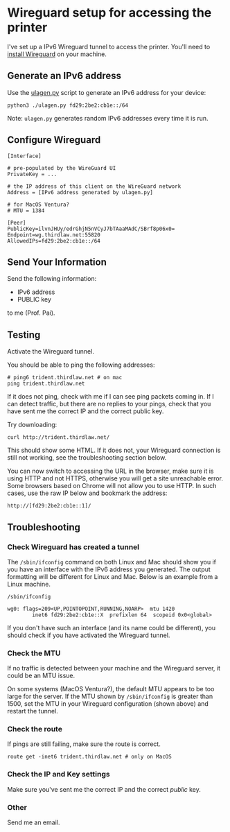 # Wireguard setup for accessing the printer

I've set up a IPv6 Wireguard tunnel to access the printer. You'll need to
[install Wireguard](https://www.wireguard.com/install/) on your machine.

## Generate an IPv6 address

Use the [ulagen.py](../scripts/ulagen.py) script to generate an IPv6
address for your device:

```
python3 ./ulagen.py fd29:2be2:cb1e::/64
```

Note: `ulagen.py` generates random IPv6 addresses every time it is run.

## Configure Wireguard

```
[Interface]

# pre-populated by the WireGuard UI
PrivateKey = ...

# the IP address of this client on the WireGuard network
Address = [IPv6 address generated by ulagen.py]

# for MacOS Ventura?
# MTU = 1384

[Peer]
PublicKey=ilvnJHUy/edrGhjN5nVCyJ7bTAaaMAdC/SBrf8p06x0=
Endpoint=wg.thirdlaw.net:55820
AllowedIPs=fd29:2be2:cb1e::/64
```

## Send Your Information

Send the following information:

  - IPv6 address
  - PUBLIC key

to me (Prof. Pai).

## Testing

Activate the Wireguard tunnel.

You should be able to ping the following addresses:

```
# ping6 trident.thirdlaw.net # on mac
ping trident.thirdlaw.net
```
If it does not ping, check with me if I can see ping packets coming in. If I can detect traffic, but there are no replies to your pings, check that you have sent me the correct IP and the correct public key.

Try downloading:

```
curl http://trident.thirdlaw.net/
```

This should show some HTML. If it does not, your Wireguard connection
is still not working, see the troubleshooting section below.

You can now switch to accessing the URL in the browser, make sure it
is using HTTP and not HTTPS, otherwise you will get a site unreachable
error. Some browsers based on Chrome will not allow you to use
HTTP. In such cases, use the raw IP below and bookmark the address:

```
http://[fd29:2be2:cb1e::1]/
```

## Troubleshooting

### Check Wireguard has created a tunnel

The `/sbin/ifconfig` command on both Linux and Mac should show you if you have an interface with the IPv6 address you generated. The output formatting will be different for Linux and Mac. Below is an example from a Linux machine.

```
/sbin/ifconfig

wg0: flags=209<UP,POINTOPOINT,RUNNING,NOARP>  mtu 1420
        inet6 fd29:2be2:cb1e::X  prefixlen 64  scopeid 0x0<global>

```

If you don't have such an interface (and its name could be different), you should check if you have activated the Wireguard tunnel.


### Check the MTU

If no traffic is detected between your machine and the Wireguard
server, it could be an MTU issue.

On some systems (MacOS Ventura?), the default MTU appears to be too
large for the server. If the MTU shown by `/sbin/ifconfig` is greater
than 1500, set the MTU in your Wireguard configuration (shown above)
and restart the tunnel.

### Check the route

If pings are still failing, make sure the route is correct.

```
route get -inet6 trident.thirdlaw.net # only on MacOS
```

### Check the IP and Key settings

Make sure you've sent me the correct IP and the correct _public_ key.

### Other

Send me an email.

